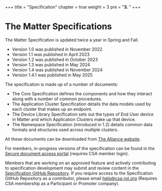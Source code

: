 +++
title = "Specification"
chapter = true
weight = 3
pre = "<b>3. </b>"
+++

# The Matter Specifications

The Matter Specification is updated twice a year in Spring and Fall.

- Version 1.0 was published in November 2022
- Version 1.1 was published in April 2023
- Version 1.2 was published in October 2023
- Version 1.3 was published in May 2024
- Version 1.4 was published in November 2024
- Version 1.4.1 was published in May 2025

The specification is made up of a number of documents:

- The Core Specification defines the components and how they interact along with a number of common procedures.
- The Application Cluster Specification details the data models used by each cluster that makes up an endpoint.
- The Device Library Specification sets out the types of End User device in Matter and which Application Clusters make up that device.
- The Namespace Specification (introduced in 1.2) details common data formats and structures used across multiple clusters.

All these documents can be downloaded from [The Alliance website](https://csa-iot.org/developer-resource/specifications-download-request/).

For members, in-progress versions of the specification can be found in the [Secure document access portal](https://docs.csa-iot.org/) (requires CSA member login).

Members that are working on an approved feature and actively contributing to specification development may submit and review content in the [Specification GitHub Repository](https://github.com/CHIP-Specifications/connectedhomeip-spec). If you require access to the Specification GitHub Repository as a contributor, please email help@csa-iot.org (Requires CSA membership as a Participant or Promoter company).

